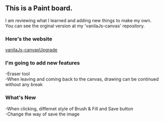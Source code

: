<h2> This is a Paint board. </h2>
I am reviewing what I learned and adding new things to make my own. <br>
You can see the orginal version at my 'vanilaJs-canvas' repository. <br>

<h3> Here's the website </h3>
 <a href= "https://kokiok3.github.io/vanilaJs-canvasUpgrade/" target= "_blank"> 
 vanilaJs-canvasUpgrade </a>
 
<h3> I'm going to add new features </h3>
 -Eraser tool <br>
 -When leaving and coming back to the canvas, drawing can be continued without any break <br>
 
 <h3> What's New </h3>
 -When clicking, differnet style of Brush & Fill and Save button <br>
 -Change the way of save the image <br>
